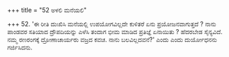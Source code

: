 +++
title = "52 ಅಳಲಿ ಮನೆಯಲಿ"

+++
52. 'ಈ ರೀತಿ ದುಃಖಿಸಿ ಮನೆಯಲ್ಲಿ ಉಪಯೋಗವಿಲ್ಲದೇ ಕುಳಿತರೆ ಏನು ಪ್ರಯೋಜನವಾಗುತ್ತದೆ ? ನಾನು ಪಾಂಡವರ ಸತಿಯಾದ ದ್ರೌಪದಿಯನ್ನು ಎಳೆಸಿ ತಂದಾಗ ಭೀಮ ಮಾಡಿದ ಪ್ರತಿಜ್ಞೆ ಏನಾಯಿತು ? ಹೆದರಬೇಡ ಸೈನ್ಯವಿದೆ. ನಮ್ಮ ರಣರಂಗಕ್ಕೆ ದ್ರೋಣಾಚಾರ್ಯರು ವಜ್ರದ ಕವಚ. ನಾನು ಬಲವಿಲ್ಲದವನೆ?' ಎಂದು ಎಂದು ದುರ್ಯೋಧನನು ಗರ್ಜಿಸಿದನು.